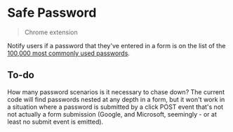 # Safe Password
> Chrome extension

Notify users if a password that they've entered in a form is on the list of the [100,000 most commonly used passwords](https://github.com/danielmiessler/SecLists/blob/master/Passwords/Common-Credentials/10-million-password-list-top-100000.txt).

## To-do

How many password scenarios is it necessary to chase down? The current code will find passwords nested at any depth in a form, but it won't work in a situation where a password is submitted by a click POST event that's not not actually a form submission (Google, and Microsoft, seemingly - or at least no submit event is emitted).

